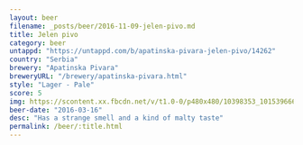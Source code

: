 ```yaml
---
layout: beer
filename: _posts/beer/2016-11-09-jelen-pivo.md
title: Jelen pivo
category: beer
untappd: "https://untappd.com/b/apatinska-pivara-jelen-pivo/14262"
country: "Serbia"
brewery: "Apatinska Pivara"
breweryURL: "/brewery/apatinska-pivara.html"
style: "Lager - Pale"
score: 5
img: https://scontent.xx.fbcdn.net/v/t1.0-0/p480x480/10398353_10153966659598745_7866549484220940291_n.jpg?oh=7cf47de7fb457db06fd4cca7011e615f&oe=5A32499E
beer-date: "2016-03-16"
desc: "Has a strange smell and a kind of malty taste"
permalink: /beer/:title.html
---
```

